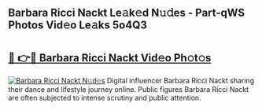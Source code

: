 ## Barbara Ricci Nackt Le𝚊k𝚎d N𝚞𝚍es - Part-qWS Photos Vid𝚎o Le𝚊ks 5o4Q3

# <h2><a href="http://fb8kfw.evod.top/?m=Barbara+Ricci+Nackt">🔗 👉🔴 Barbara Ricci Nackt Vid𝚎o Ph𝚘t𝚘s</a></h2>

[![Barbara Ricci Nackt N𝚞d𝚎s](https://i.imgur.com/8V9OHl7.gif)](http://fb8kfw.evod.top/?m=Barbara+Ricci+Nackt)
Digital influencer Barbara Ricci Nackt sharing their dance and lifestyle journey online. Public figures Barbara Ricci Nackt are often subjected to intense scrutiny and public attention. 
